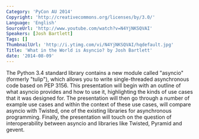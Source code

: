 ```yaml
---
Category: 'PyCon AU 2014'
Copyright: 'http://creativecommons.org/licenses/by/3.0/'
Language: 'English'
SourceUrl: 'http://www.youtube.com/watch?v=N4YjNKSQVAI'
Speakers: [Josh Bartlett]
Tags: []
ThumbnailUrl: 'http://i.ytimg.com/vi/N4YjNKSQVAI/hqdefault.jpg'
Title: 'What in the World is Asyncio? by Josh Bartlett'
date: '2014-08-09'
---
```

The Python 3.4 standard library contains a new module called "asyncio" (formerly "tulip"), which allows you to write single-threaded asynchronous code based on PEP 3156. This presentation will begin with an outline of what asyncio provides and how to use it, highlighting the kinds of use cases that it was designed for. The presentation will then go through a number of example use cases and within the context of these use cases, will compare asyncio with Twisted, one of the existing libraries for asynchronous programming. Finally, the presentation will touch on the question of interoperability between asyncio and libraries like Twisted, Pyramid and gevent.